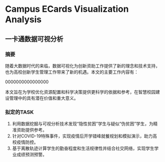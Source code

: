 # Campus ECards Visualization Analysis
## 一卡通数据可视分析

### 摘要

随着大数据时代的来临，数据可视化为创新资助工作提供了新的理念和技术支持，也为高校创新学生管理工作带来了新的机遇。本文的主要工作内容有：

0000000000000000

本文旨在为学校优化资源配置和科学决策提供更科学的依据和参考，在智慧校园建设管理中的具有潜在价值和重大意义。

### 拟定的TASK

1. 利用数据挖掘与可视分析技术发现“隐性贫困”学生与疑似“伪贫困”学生，为精准资助提供参考。 
2. 针对COVID-19特殊事件，实现疫情后开学错峰就餐规划和模拟演示，助力高校疫情防控。
3. 基于离散轨迹计算学生的勤奋程度和生活规律性并结合社交网络，实现学生学业成绩预测预警。 
